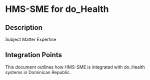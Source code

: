 # HMS-SME for do_Health

## Description

Subject Matter Expertise

## Integration Points

This document outlines how HMS-SME is integrated with do_Health systems in Dominican Republic.

